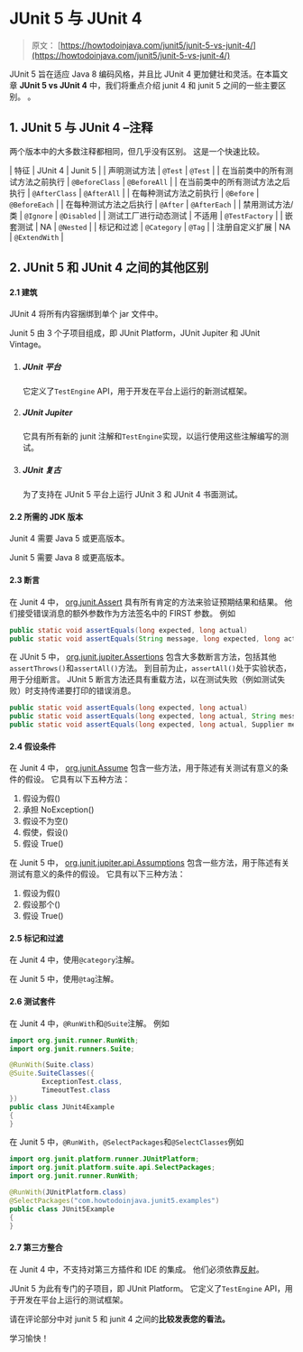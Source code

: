 # JUnit 5 与 JUnit 4

> 原文： [https://howtodoinjava.com/junit5/junit-5-vs-junit-4/](https://howtodoinjava.com/junit5/junit-5-vs-junit-4/)

JUnit 5 旨在适应 Java 8 编码风格，并且比 JUnit 4 更加健壮和灵活。在本篇文章 **JUnit 5 vs JUnit 4** 中，我们将重点介绍 junit 4 和 junit 5 之间的一些主要区别。 。

## 1\. JUnit 5 与 JUnit 4 –注释

两个版本中的大多数注释都相同，但几乎没有区别。 这是一个快速比较。

| 特征 | JUnit 4 | Junit 5 |
| 声明测试方法 | `@Test` | `@Test` |
| 在当前类中的所有测试方法之前执行 | `@BeforeClass` | `@BeforeAll` |
| 在当前类中的所有测试方法之后执行 | `@AfterClass` | `@AfterAll` |
| 在每种测试方法之前执行 | `@Before` | `@BeforeEach` |
| 在每种测试方法之后执行 | `@After` | `@AfterEach` |
| 禁用测试方法/类 | `@Ignore` | `@Disabled` |
| 测试工厂进行动态测试 | 不适用 | `@TestFactory` |
| 嵌套测试 | NA | `@Nested` |
| 标记和过滤 | `@Category` | `@Tag` |
| 注册自定义扩展 | NA | `@ExtendWith` |

## 2\. JUnit 5 和 JUnit 4 之间的其他区别

#### 2.1 建筑

JUnit 4 将所有内容捆绑到单个 jar 文件中。

Junit 5 由 3 个子项目组成，即 JUnit Platform，JUnit Jupiter 和 JUnit Vintage。

1.  ##### JUnit 平台

    它定义了`TestEngine` API，用于开发在平台上运行的新测试框架。

2.  ##### JUnit Jupiter 

    它具有所有新的 junit 注解和`TestEngine`实现，以运行使用这些注解编写的测试。

3.  ##### JUnit 复古

    为了支持在 JUnit 5 平台上运行 JUnit 3 和 JUnit 4 书面测试。

#### 2.2 所需的 JDK 版本

Junit 4 需要 Java 5 或更高版本。

Junit 5 需要 Java 8 或更高版本。

#### 2.3 断言

在 Junit 4 中， [org.junit.Assert](http://junit.org/junit4/javadoc/4.12/org/junit/Assert.html) 具有所有肯定的方法来验证预期结果和结果。
他们接受错误消息的额外参数作为方法签名中的 FIRST 参数。 例如

```java
public static void assertEquals(long expected, long actual)
public static void assertEquals(String message, long expected, long actual)

```

在 JUnit 5 中， [org.junit.jupiter.Assertions](http://junit.org/junit5/docs/current/api/org/junit/jupiter/api/Assertions.html) 包含大多数断言方法，包括其他`assertThrows()`和`assertAll()`方法。 到目前为止，`assertAll()`处于实验状态，用于分组断言。
JUnit 5 断言方法还具有重载方法，以在测试失败（例如测试失败）时支持传递要打印的错误消息。

```java
public static void assertEquals(long expected, long actual)
public static void assertEquals(long expected, long actual, String message)
public static void assertEquals(long expected, long actual, Supplier messageSupplier)

```

#### 2.4 假设条件

在 Junit 4 中， [org.junit.Assume](http://junit.org/junit4/javadoc/4.12/org/junit/Assume.html) 包含一些方法，用于陈述有关测试有意义的条件的假设。 它具有以下五种方法：

1.  假设为假()
2.  承担 NoException()
3.  假设不为空()
4.  假使，假设()
5.  假设 True()

在 Junit 5 中， [org.junit.jupiter.api.Assumptions](http://junit.org/junit5/docs/current/api/org/junit/jupiter/api/Assumptions.html) 包含一些方法，用于陈述有关测试有意义的条件的假设。 它具有以下三种方法：

1.  假设为假()
2.  假设那个()
3.  假设 True()

#### 2.5 标记和过滤

在 Junit 4 中，使用`@category`注解。

在 Junit 5 中，使用`@tag`注解。

#### 2.6 测试套件

在 Junit 4 中，`@RunWith`和`@Suite`注解。 例如

```java
import org.junit.runner.RunWith;
import org.junit.runners.Suite;

@RunWith(Suite.class)
@Suite.SuiteClasses({
        ExceptionTest.class, 
        TimeoutTest.class
})
public class JUnit4Example 
{
}

```

在 Junit 5 中，`@RunWith`，`@SelectPackages`和`@SelectClasses`例如

```java
import org.junit.platform.runner.JUnitPlatform;
import org.junit.platform.suite.api.SelectPackages;
import org.junit.runner.RunWith;

@RunWith(JUnitPlatform.class)
@SelectPackages("com.howtodoinjava.junit5.examples")
public class JUnit5Example 
{
}

```

#### 2.7 第三方整合

在 Junit 4 中，不支持对第三方插件和 IDE 的集成。 他们必须依靠[反射](//howtodoinjava.com/java/related-concepts/real-usage-examples-of-reflection-in-java/)。

JUnit 5 为此有专门的子项目，即 JUnit Platform。 它定义了`TestEngine` API，用于开发在平台上运行的测试框架。

请在评论部分中对 junit 5 和 junit 4 之间的**比较发表您的看法。**

学习愉快！